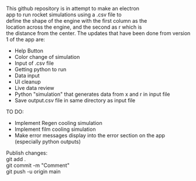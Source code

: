 This github repository is in attempt to make an electron  
app to run rocket simulations using a .csv file to  
define the shape of the engine with the first column as the   
location across the engine, and the second as r which is   
the distance from the center.
The updates that have been done from version 1 of the app are:
 - Help Button
 - Color change of simulation
 - Input of .csv file
 - Getting python to run
 - Data input
 - UI cleanup
 - Live data review
 - Python "simulation" that generates data from x and r in input file
 - Save output.csv file in same directory as input file

TO DO:
- Implement Regen cooling simulation 
- Implement film cooling simulation
- Make error messages display into the error section on the app (especially python outputs)


Publish changes:  
git add .  
git commit -m "Comment"  
git push -u origin main  